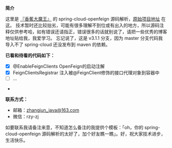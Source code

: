 **简介**

这里是 [『香蕉大魔王』](https://github.com/zhangjun1998) 的 spring-cloud-openfeign 源码解析，[原始项目地址](https://github.com/zhangjun1998/spring-cloud-openfeign) 在这。
技术暂时还比较拙劣，可能有很多理解不到位或有出入的地方，所以源码注释仅供参考哈，如有错误还请指正，错误很多的话就别说了，请把一些优秀的博客地址贴给我，我爱学习。
忘记说了，这是 v3.1.1 分支，因为 master 分支代码我导入不了 spring-cloud 还没发布到 maven 的依赖。

**已看和待看的代码如下：**

+ [x] @EnableFeignClients OpenFeign的启动注解
+ [x] FeignClientsRegistrar 注入被@FeignClient修饰的接口代理对象到容器中
+ [ ] ...
+ 


**联系方式：**

+ 邮箱：zhangjun_java@163.com
+ 微信：rzy-zj

如要联系我请备注来意，不知道怎么备注的我提供个模板：「oh，你的 spring-cloud-openfeign 源码解析的太好了，加个好友瞧一瞧」。好，祝大家技术进步，生活快乐。

